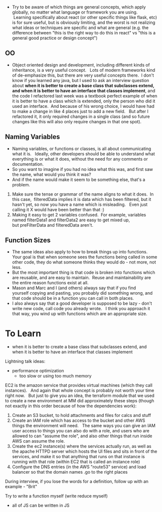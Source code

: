 - Try to be aware of which things are general concepts, which apply globally, no matter what language or framework you are using.   Learning specifically about react (or other specific things like flask, etc) is for sure useful, but is obviously limiting, and the worst is not realizing what ideas or techniques are specific and what are general (e.g. the difference between "this is the right way to do this in react" vs "this is a general good practice or design concept") 

## OO 

- Object oriented design and development, including different kinds of inheritance, is a very useful concept.   Lots of modern frameworks kind of de-emphasize this, but there are very useful concepts there.  I don't know if you learned any java, but I used to ask an interview question about **when it is better to create a base class that subclasses extend, and when it is better to have an interface that classes implement**, and the code I refactored last week was a textbook perfect example of when it is better to have a class which is extended, only the person who did it used an interface.  And because of his wrong choice, I would have had to make a change in like 4 places just to add a new field.   But after I refactored it, it only required changes in a single class (and so future changes like this will also only require changes in that one spot).


## Naming Variables 

- Naming variables, or functions or classes, is all about communicating what it is.   Ideally, other developers should be able to understand what everything is or what it does, without the need for any comments or documentation.  
- So you want to imagine if you had no idea what this was, and first saw the name, what would you think it was?   
- And if the name would make it seem to be something else, that's a problem.     

1. Make sure the tense or grammar of the name aligns to what it does.  In this case,  filteredData implies it is data which has been filtered, but it hasn't yet, so now you have a name which is misleading.   Even just calling it X would have been better than that :)
2. Making it easy to get 2 variables confused.  For example, variables named filterData1 and filterData2 are easy to get mixed up, but preFilterData and filteredData aren't.


## Function Sizes 

- The same ideas also apply to how to break things up into functions.  Your goal is that when someone sees the functions being called in some other code, they do what someone thinks they would do - not more, not less.  
- But the most important thing is that code is broken into functions which are reusable, and are easy to maintain.  Reuse and maintainability are the entire reason functions exist at all.   
- Mason and Marc and I (and others) always say that if you find yourself copying and pasting, you probably did something wrong, and that code should be in a function you can call in both places. 
- I also always say that a good developer is supposed to be lazy - don't write new code, call code you already wrote.   I think you approach it that way, you wind up with functions which are an appropriate size.


# To Learn 
- when it is better to create a base class that subclasses extend, and when it is better to have an interface that classes implement


Lightning talk ideas: 
- performance optimization 
	- too slow or using too much memory 





EC2 is the amazon service that provides virtual machines (which they call instances).   And again that whole concept is probably not worth your time right now.   But just to give you an idea, the terraform module that we used to create a new environment at MM did approximately these steps (though not exactly in this order because of how the dependencies work):

1. Create an S3 bucket, to hold attachments and files for calcs and stuff
2. Create an IAM role which has access to the bucket and other AWS things the environment will need.   The same ways you can give an IAM user access to things you can also do with a role, and users who are allowed to can "assume the role", and also other things that run inside AWS can assume the role.
3. Create the ec2 instance(s) where the services actually run, as well as the apache HTTPD server which hosts the UI files and sits in front of the services, and make it so that anything that runs on that instance is running with that role (within EC2 that is called an instance role)
4. Configure the DNS entries (in the AWS "route53" service) and load balancer so that the domain names <whatever>.go to the right places



During interview, if you lose the words for a definition, follow up with an example - "Brit"


Try to write a function myself (write reduce myself)
- all of JS can be written in JS 